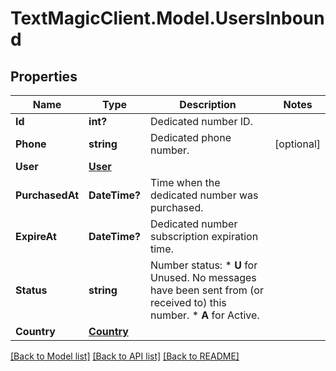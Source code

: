 # TextMagicClient.Model.UsersInbound
## Properties

Name | Type | Description | Notes
------------ | ------------- | ------------- | -------------
**Id** | **int?** | Dedicated number ID. | 
**Phone** | **string** | Dedicated phone number. | [optional] 
**User** | [**User**](User.md) |  | 
**PurchasedAt** | **DateTime?** | Time when the dedicated number was purchased. | 
**ExpireAt** | **DateTime?** | Dedicated number subscription expiration time. | 
**Status** | **string** | Number status: *   **U** for Unused. No messages have been sent from (or received to) this number. *   **A** for Active.  | 
**Country** | [**Country**](Country.md) |  | 

[[Back to Model list]](../README.md#documentation-for-models) [[Back to API list]](../README.md#documentation-for-api-endpoints) [[Back to README]](../README.md)

